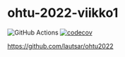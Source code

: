 # ohtu-2022-viikko1

![GitHub Actions](https://github.com/lautsar/ohtu-2022-viikko1/workflows/CI/badge.svg)
[![codecov](https://codecov.io/gh/lautsar/ohtu-2022-viikko1/branch/main/graph/badge.svg?token=FCF3VI5P94)](https://codecov.io/gh/lautsar/ohtu-2022-viikko1)

https://github.com/lautsar/ohtu2022
